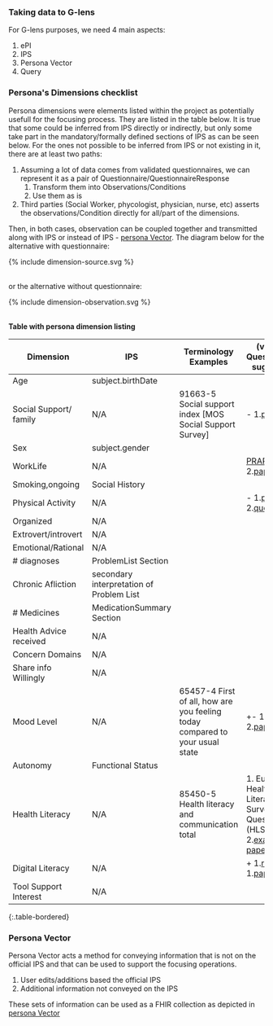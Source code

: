 ### Taking data to G-lens

For G-lens purposes, we need 4 main aspects:

1. ePI
2. IPS
3. Persona Vector
4. Query

### Persona's Dimensions checklist

Persona dimensions were elements listed within the project as potentially usefull for the focusing process. They are listed in the table below. It is true that some could be inferred from IPS directly or indirectly, but only some take part in the mandatory/formally defined sections of IPS as can be seen below. For the ones not possible to be inferred from IPS or not existing in it, there are at least two paths:

1. Assuming a lot of data comes from validated questionnaires, we can represent it as a pair of Questionnaire/QuestionnaireResponse
   1. Transform them into Observations/Conditions
   2. Use them as is
2. Third parties (Social Worker, phycologist, physician, nurse, etc) asserts the observations/Condition directly for all/part of the dimensions.

Then, in both cases, observation can be coupled together and transmitted along with IPS or instead of IPS - [persona Vector](). The diagram below for the alternative with questionnaire:  

<div>{% include dimension-source.svg %}</div>
<br clear="all"/>

or the alternative without questionnaire:

<div>{% include dimension-observation.svg %}</div>
<br clear="all"/>

**Table with persona dimension listing**

| Dimension              | IPS                                      | Terminology Examples                                                         | (validity) Questionnaire suggestion   |
|------------------------|------------------------------------------|------------------------------------------------------------------------------|----------------------------|
| Age                    | subject.birthDate                        |                                                                              |                            |
| Social Support/ family | N/A                                      | 91663-5 Social support index [MOS Social Support Survey]                     | \- 1.[paper](https://www.researchgate.net/publication/301305243_A_Multidimensional_Approach_to_Social_Support_The_Questionnaire_on_the_Frequency_of_and_Satisfaction_with_Social_Support_QFSSS)                           |
| Sex                    | subject.gender                           |                                                                              |                            |
| WorkLife               | N/A                                      |                                                                              |  [PRAPARE](https://prapare.org/) \- 2.[paper](https://pubmed.ncbi.nlm.nih.gov/19839663/)                        |
| Smoking,ongoing        | Social History                           |                                                                              |                            |
| Physical Activity      | N/A                                      |                                                                              | \-  1.[paper](https://journals.lww.com/acsm-msse/Fulltext/2003/08000/International_Physical_Activity_Questionnaire_.20.aspx#FUA1A-20) 2.[questions](https://sites.google.com/site/theipaq/questionnaire_links)                        |
| Organized              | N/A                                      |                                                                              |                            |
| Extrovert/introvert    | N/A                                      |                                                                              |                            |
| Emotional/Rational     | N/A                                      |                                                                              |                            |
| # diagnoses            | ProblemList Section                      |                                                                              |                            |
| Chronic Afliction      | secondary interpretation of Problem List |                                                                              |                            |
| # Medicines            | MedicationSummary Section                |                                                                              |                            |
| Health Advice received | N/A                                      |                                                                              |                            |
| Concern Domains        | N/A                                      |                                                                              |                            |
| Share info Willingly   | N/A                                      |                                                                              |                            |
| Mood Level             | N/A                                      | 65457-4 First of all, how are you feeling today compared to your usual state | \+\- 1.[paper](https://d1wqtxts1xzle7.cloudfront.net/53247538/Development_short_questionnaire_epidemologic_studies_child_depression_Angold_Messer_1995-libre.pdf?1495551322=&response-content-disposition=inline%3B+filename%3DDEVELOPME_NT_OF_A_SHORT_QUESTIONNAIRE_FO.pdf&Expires=1670866969&Signature=E--~gd9gStyfqRYGb5Jebs85fO3SWXM7WidTjFGdUsEvjXhYt7BauqMXAoxlSLumfSpL8rJipNhir9VnpHZUexkF-Ez8f7n6-ZmmmB2lm~10AhXPIkcF8ADE-NClBU-9~KBekDK3YC6JVRaslXYcWogz71pq1UT0WUjsAh-hj9frLj3PSUW9lr-YlNLWr85OWN70ocnow7ZKvyWER6~OpGOXt-dnZekPBltsIPtdLZBgJarzeGXe1fmJediJCBWgj4waXEgoTaQsOuJy8DJ2UtHOnsWWKexl2ZGSEaHlAzDG797SGdzLursC~QA8sRcEZ4zCEChmEsRP-GUwT6tkKA__&Key-Pair-Id=APKAJLOHF5GGSLRBV4ZA)    2.[paper2](https://www.ncbi.nlm.nih.gov/pmc/articles/PMC1495268/)                       |
| Autonomy               | Functional Status                        |                                                                              |                            |
| Health Literacy        | N/A                                      | 85450-5 Health literacy and communication total                              |   1. European Health Literacy Survey Questionnaire (HLS-EU-Q)   2.[example paper](https://journals.lww.com/cancernursingonline/Abstract/2018/03000/Validation_of_the_European_Health_Literacy_Survey.14.aspx)                      |
| Digital Literacy       | N/A                                      |                                                                              |   \+ 1.[revision](https://www.ncbi.nlm.nih.gov/pmc/articles/PMC7889415/) 1.[paper](https://www.ncbi.nlm.nih.gov/pmc/articles/PMC9394541/)                         |
| Tool Support Interest  | N/A                                      |                                                                              |                            |
{:.table-bordered}

### Persona Vector

Persona Vector acts a method for conveying information that is not on the official IPS and that can be used to support the focusing operations.

1. User edits/additions based the official IPS
2. Additional information not conveyed on the IPS

These sets of information can be used as a FHIR collection as depicted in [persona Vector](StructureDefinition-persona-collection.html)
